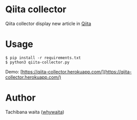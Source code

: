 # Qiita collector

Qiita collector display new article in [Qiita](http://qiita.com/)

# Usage

```
$ pip install -r requirements.txt
$ python3 qiita-collector.py
```

Demo: [https://qiita-collector.herokuapp.com/](https://qiita-collector.herokuapp.com/)

# Author

Tachibana waita ([whywaita](https://github.com/whywaita))
